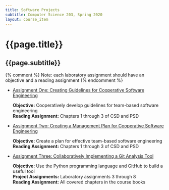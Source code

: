 ```yaml
---
title: Software Projects
subtitle: Computer Science 203, Spring 2020
layout: course_item
---
```


# {{page.title}}
## {{page.subtitle}}

{% comment %} Note: each laboratory assignment should have an objective and a reading assignment {% endcomment %}

<ul>

<li><a href="https://github.com/Allegheny-Computer-Science-203-S2020/cs203-S2020-sheets/releases/download/cs203S2020-sheets-12.0.0/cs203S2020_lab01.pdf">Assignment One: Creating Guidelines for Cooperative Software Engineering</a> <p><b>Objective:</b> Cooperatively develop guidelines for team-based software engineering<br><b>Reading Assignment:</b> Chapters 1 through 3 of CSD and PSD</p>

<li><a href="https://github.com/Allegheny-Computer-Science-203-S2020/cs203-S2020-sheets/releases/download/cs203S2020-sheets-12.0.0/cs203S2020_lab02.pdf">Assignment Two: Creating a Management Plan for Cooperative Software Engineering</a> <p><b>Objective:</b> Create a plan for effective team-based software engineering<br><b>Reading Assignment:</b> Chapters 1 through 3 of CSD and PSD</p>

<li><a href="https://github.com/Allegheny-Computer-Science-203-S2020/cs203-S2020-sheets/releases/download/cs203S2020-sheets-12.0.0/cs203S2020_lab03.pdf">Assignment Three: Collaboratively Implementing a Git Analysis Tool</a> <p><b>Objective:</b> Use the Python programming language and GitHub to build a useful tool<br><b>Project Assignments:</b> Laboratory assignments 3 through 8<br><b>Reading Assignment:</b> All covered chapters in the course books</p>

</ul>
